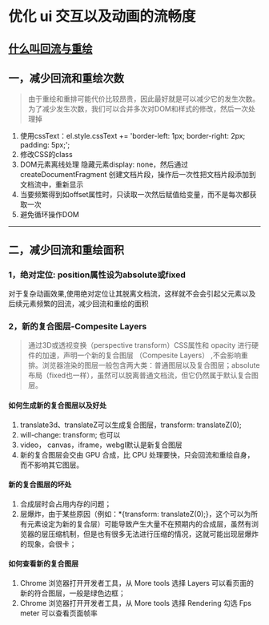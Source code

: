 

# 优化 ui 交互以及动画的流畅度
## [什么叫回流与重绘](https://www.tomz.club/blog/md/Browser/Optimization/2021-01/190401.md)

## 一，减少回流和重绘次数
> 由于重绘和重排可能代价比较昂贵，因此最好就是可以减少它的发生次数。为了减少发生次数，我们可以合并多次对DOM和样式的修改，然后一次处理掉

1. 使用cssText：el.style.cssText += 'border-left: 1px; border-right: 2px; padding: 5px;';
2. 修改CSS的class
3. DOM元素离线处理 隐藏元素display: none，然后通过 createDocumentFragment 创建文档片段，操作后一次性把文档片段添加到文档流中，重新显示
4. 当要频繁得到如offset属性时，只读取一次然后赋值给变量，而不是每次都获取一次
5. 避免循环操作DOM

------

## 二，减少回流和重绘面积
### 1，绝对定位: position属性设为absolute或fixed
对于复杂动画效果,使用绝对定位让其脱离文档流，这样就不会会引起父元素以及后续元素频繁的回流，减少回流和重绘的面积

### 2，新的复合图层-Compesite Layers
> 通过3D或透视变换（perspective transform）CSS属性和 opacity 进行硬件的加速，声明一个新的复合图层 （Compesite Layers） ,不会影响重排。浏览器渲染的图层一般包含两大类：普通图层以及复合图层；absolute布局（fixed也一样），虽然可以脱离普通文档流，但它仍然属于默认复合图层。

#### 如何生成新的复合图层以及好处
1. translate3d、translateZ可以生成复合图层，transform: translateZ(0);
2. will-change: transform; 也可以
3. video， canvas，iframe，webgl默认是新复合图层
4. 新的复合图层会交由 GPU 合成，比 CPU 处理要快，只会回流和重绘自身，而不影响其它图层。

#### 新的复合图层的坏处
1. 合成层时会占用内存的问题；
2. 层爆炸，由于某些原因（例如：*{transform: translateZ(0);}，这个可以为所有元素设定为新的复合层）可能导致产生大量不在预期内的合成层，虽然有浏览器的层压缩机制，但是也有很多无法进行压缩的情况，这就可能出现层爆炸的现象，会很卡；

#### 如何查看新的复合图层
1. Chrome 浏览器打开开发者工具，从 More tools 选择 Layers 可以看页面的新的符合图层，一般是绿色边框；
2. Chrome 浏览器打开开发者工具，从 More tools 选择 Rendering 勾选 Fps meter 可以查看页面帧率
